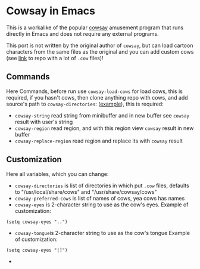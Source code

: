 # Cowsay in Emacs
This is a workalike of the popular [cowsay](https://en.wikipedia.org/wiki/Cowsay "Link to English Wikipedia") amusement program that
runs directly in Emacs and does not require any external programs.

This port is not written by the original author of `cowsay`, but
can load cartoon characters from the same files as the original and you can add custom cows (see [link](https://en.wikipedia.org/wiki/Cowsay "Repo") to repo with a lot of `.cow` files)!

## Commands
Here Commands, before run use `cowsay-load-cows` for load cows, this is required, if you hasn't cows, then clone anything repo with cows, and add source's path to `cowsay-directories`: ([example](https://github.com/paulkaefer/cowsay-files)), this is required:

  * `cowsay-string` read string from minibuffer and in new buffer see `cowsay` result with user's string
  * `cowsay-region` read region, and with this region view `cowsay` result in new buffer
  * `cowsay-replace-region` read region and replace its with `cowsay` result
  
## Customization
Here all variables, which you can change:

  * `cowsay-directories` is list of directories in which put `.cow` files, defaults to "/usr/local/share/cows" and "/usr/share/cowsay/cows"
  * `cowsay-preferred-cows` is list of names of cows, yea cows has names
  * `cowsay-eyes` is 2-character string to use as the cow's eyes.
  Example of customization:
  ```elisp
(setq cowsay-eyes "..")
  ```
  * `cowsay-tongue`is 2-character string to use as the cow's tongue
    Example of customization:
  ```elisp
  (setq cowsay-eyes "|]")
  ```
  * 
